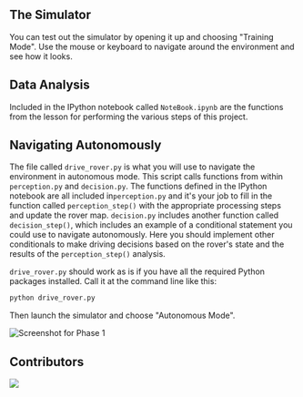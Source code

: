 [image_0]: ./misc/rover_image.jpg
  

## The Simulator
 
You can test out the simulator by opening it up and choosing "Training Mode".  Use the mouse or keyboard to navigate around the environment and see how it looks.


## Data Analysis
Included in the IPython notebook called `NoteBook.ipynb` are the functions from the lesson for performing the various steps of this project.

## Navigating Autonomously
The file called `drive_rover.py` is what you will use to navigate the environment in autonomous mode.  This script calls functions from within `perception.py` and `decision.py`.  The functions defined in the IPython notebook are all included in`perception.py` and it's your job to fill in the function called `perception_step()` with the appropriate processing steps and update the rover map. `decision.py` includes another function called `decision_step()`, which includes an example of a conditional statement you could use to navigate autonomously.  Here you should implement other conditionals to make driving decisions based on the rover's state and the results of the `perception_step()` analysis.

`drive_rover.py` should work as is if you have all the required Python packages installed. Call it at the command line like this: 

```sh
python drive_rover.py
```  

Then launch the simulator and choose "Autonomous Mode".  

<img
  src="/Downloads/5c095113-f7d9-4353-b5cd-d59736d629d3.jpg"
  title="Screenshot for Phase 1"
  style="display: inline-block; margin: 0 auto; max-width: 300px">


## Contributors

<a href = "https://github.com/engRana404/Mars-Search-Robot/graphs/contributors">
  <img src = "https://contrib.rocks/image?repo=engRana404/Mars-Search-Robot"/>
</a>
